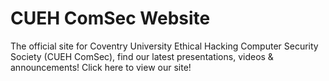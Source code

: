 # CUEH ComSec Website

The official site for Coventry University Ethical Hacking Computer Security Society (CUEH ComSec), find our latest presentations, videos & announcements! Click here to view our site!
